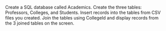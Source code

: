 Create a SQL database called Academics.
Create the three tables: Professors, Colleges, and Students.
Insert records into the tables from CSV files you created.
Join the tables using CollegeId and display records from the 3 joined tables on the screen.

